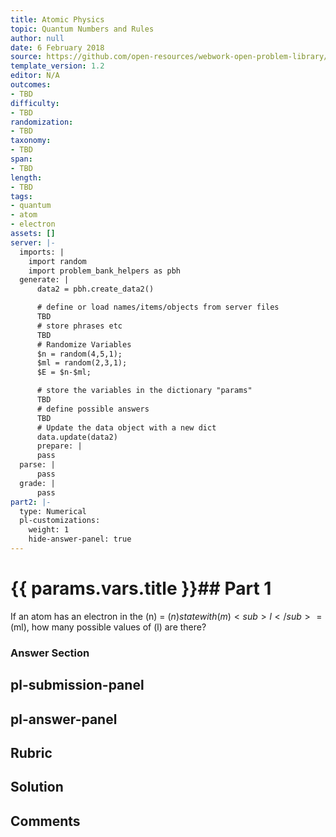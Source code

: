 ```yaml
---
title: Atomic Physics
topic: Quantum Numbers and Rules
author: null
date: 6 February 2018
source: https://github.com/open-resources/webwork-open-problem-library/tree/master/Contrib/BrockPhysics/College_Physics_Urone/30.Atomic_Physics/30-08.Quantum_Numbers_and_Rules/NU_U17_30_08_001.pg
template_version: 1.2
editor: N/A
outcomes:
- TBD
difficulty:
- TBD
randomization:
- TBD
taxonomy:
- TBD
span:
- TBD
length:
- TBD
tags:
- quantum
- atom
- electron
assets: []
server: |-
  imports: |
    import random
    import problem_bank_helpers as pbh
  generate: |
      data2 = pbh.create_data2()

      # define or load names/items/objects from server files
      TBD
      # store phrases etc
      TBD
      # Randomize Variables
      $n = random(4,5,1);
      $ml = random(2,3,1);
      $E = $n-$ml;

      # store the variables in the dictionary "params"
      TBD
      # define possible answers
      TBD
      # Update the data object with a new dict
      data.update(data2)
      prepare: |
      pass
  parse: |
      pass
  grade: |
      pass
part2: |-
  type: Numerical
  pl-customizations:
    weight: 1
    hide-answer-panel: true
---
```


# {{ params.vars.title }}## Part 1 
If an atom has an electron in the (n) = ($n) state with (m)<sub>l</sub> = ($ml), how many possible values of (l) are there? 


### Answer Section 


## pl-submission-panel 


## pl-answer-panel 


## Rubric 


## Solution 


## Comments 



